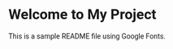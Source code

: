 <!DOCTYPE html>
<html lang="en">
<head>
  <meta charset="UTF-8">
  <meta name="viewport" content="width=device-width, initial-scale=1.0">
  <title>README</title>
  <link href="https://fonts.googleapis.com/css2?family=Roboto:ital,wght@0,400;0,700;1,400&display=swap" rel="stylesheet">
  <style>
    body {
      font-family: 'Roboto', sans-serif;
    }
    h1, h2, h3, h4, h5, h6 {
      font-family: 'Roboto', sans-serif;
      font-weight: 700; /* Bold style */
    }
  </style>
</head>
<body>
  <h1>Welcome to My Project</h1>
  <p>This is a sample README file using Google Fonts.</p>
</body>
</html>
